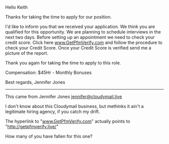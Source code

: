 Hello Keith

Thanks for taking the time to apply for our position.

I'd like to inform you that we received your application. We think you are qualified for this opportunity.
We are planning to schedule interviews in the next two days. Before setting up an appointment we need to check your credit score.
Click here www.GetPfmVerify.com and follow the procedure to check your Credit Score. Once your Credit Score is verified send me a picture of the report.

Thank you again for taking the time to apply to this role.

Compensation: $45Hr - Monthly Bonuses

Best regards,
Jennifer Jones

---

This came from Jennifer Jones <jennifer@cloudymail.live>

I don't know about this Cloudymail business, but methinks it ain't a legitimate hiring agency, if you catch my drift.

The hyperlink to "www.GetPfmVerify.com" actually points to "http://getpfmverify.live/"

How many of you have fallen for this one?
